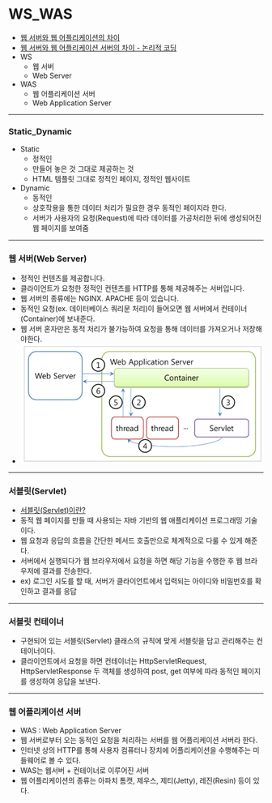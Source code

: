 # WS_WAS

- [웹 서버와 웹 어플리케이션의 차이](https://studium-anywhere.tistory.com/19)
- [웹 서버와 웹 어플리케이션 서버의 차이 - 논리적 코딩](https://logical-code.tistory.com/30)
- WS
  - 웹 서버
  - Web Server
- WAS
  - 웹 어플리케이션 서버
  - Web Application Server

---

### Static_Dynamic

- Static
  - 정적인
  - 만들어 놓은 것 그대로 제공하는 것
  - HTML 템플릿 그대로 정적인 페이지, 정적인 웹사이트
- Dynamic
  - 동적인
  - 상호작용을 통한 데이터 처리가 필요한 경우 동적인 페이지라 한다.
  - 서버가 사용자의 요청(Request)에 따라 데이터를 가공처리한 뒤에 생성되어진 웹 페이지를 보여줌

---

### 웹 서버(Web Server)

- 정적인 컨텐츠를 제공합니다.
- 클라이언트가 요청한 정적인 컨텐츠를 HTTP를 통해 제공해주는 서버입니다.
- 웹 서버의 종류에는 NGINX. APACHE 등이 있습니다.
- 동적인 요청(ex. 데이터베이스 쿼리문 처리)이 들어오면 웹 서버에서 컨테이너(Container)에 보내준다.
- 웹 서버 혼자만은 동적 처리가 불가능하여 요청을 통해 데이터를 가져오거나 저장해야한다.
- ![image-20220708164759288](WS_WAS.assets/image-20220708164759288-16572664814001.png)

---

### 서블릿(Servlet)

- [서블릿(Servlet)이란?](https://velog.io/@falling_star3/Tomcat-%EC%84%9C%EB%B8%94%EB%A6%BFServlet%EC%9D%B4%EB%9E%80)
- 동적 웹 페이지를 만들 때 사용되는 자바 기반의 웹 애플리케이션 프로그래밍 기술이다.
- 웹 요청과 응답의 흐름을 간단한 메서드 호출만으로 체계적으로 다룰 수 있게 해준다.
- 서버에서 실행되다가 웹 브라우저에서 요청을 하면 해당 기능을 수행한 후 웹 브라우저에 결과를 전송한다.
- ex) 로그인 시도를 할 때, 서버가 클라이언트에서 입력되는 아이디와 비밀번호를 확인하고 결과를 응답

---

### 서블릿 컨테이너

- 구현되어 있는 서블릿(Servlet) 클래스의 규칙에 맞게 서블릿을 담고 관리해주는 컨테이너이다.
- 클라이언트에서 요청을 하면 컨테이너는 HttpServletRequest, HttpServletResponse 두 객체를 생성하여 post, get 여부에 따라 동적인 페이지를 생성하여 응답을 보낸다.

---

### 웹 어플리케이션 서버

- WAS : Web Application Server
- 웹 서버로부터 오는 동적인 요청을 처리하는 서버를 웹 어플리케이션 서버라 한다.
- 인터넷 상의 HTTP를 통해 사용자 컴퓨터나 장치에 어플리케이션을 수행해주는 미들웨어로 볼 수 있다. 
- WAS는 웹서버 + 컨테이너로 이루어진 서버
- 웹 어플리케이션의 종류는 아파치 톰캣, 제우스, 제티(Jetty), 레진(Resin) 등이 있다.